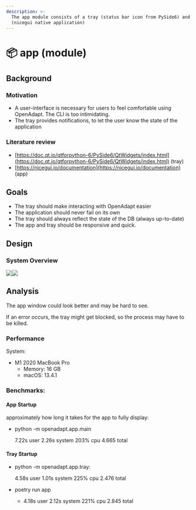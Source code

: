 ```yaml
---
description: >-
  The app module consists of a tray (status bar icon from PySide6) and app
  (nicegui native application)
---
```


# 📦 app (module)

## Background

### Motivation

* A user-interface is necessary for users to feel comfortable using OpenAdapt. The CLI is too intimidating.
* The tray provides notifications, to let the user know the state of the application

### Literature review

* [https://doc.qt.io/qtforpython-6/PySide6/QtWidgets/index.html](https://doc.qt.io/qtforpython-6/PySide6/QtWidgets/index.html) (tray)
* [https://nicegui.io/documentation](https://nicegui.io/documentation) (app)

## Goals

* The tray should make interacting with OpenAdapt easier
* The application should never fail on its own
* The tray should always reflect the state of the DB (always up-to-date)
* The app and tray should be responsive and quick.

## Design

### System Overview

![](https://lh6.googleusercontent.com/PS9Nop16PPsB3Y-SVbwtGh\_LNWqkZtjoBzo5mJTLcnLF5-q7ZpY4nj8S7EdM6-3x05agZZ1gzRtmNj7SOdwKaDmWUq3n8z0fzYO99rYB1DCgkGQ12LTy\_tC3p7KNfTn\_ggYMuazJ24i6g4nlPMT6xVM)![](https://lh3.googleusercontent.com/mUQHXTx24RUFhBhojitWm3PYCkdXDHh9\_aZRqU-OmWorcCrvKE3k0piQV85g-2PNMiqUiHH8wxNU3IC3-RZWoOlBGoX4\_GHD7Ol9fOB7sz\_VLGDnGu4MzAT-3AZv0dUQRb0408F1iZRw0vRRLFmoYYQ)

## Analysis

The app window could look better and may be hard to see.

If an error occurs, the tray might get blocked, so the process may have to be killed.

### Performance

System:

* M1 2020 MacBook Pro
  * Memory: 16 GB
  * macOS: 13.4.1

### Benchmarks:

#### App Startup &#x20;

approximately how long it takes for the app to fully display:

*   python -m openadapt.app.main

    7.22s user 2.26s system 203% cpu 4.665 total&#x20;

#### Tray Startup&#x20;

*   python -m openadapt.app.tray:

    4.58s user 1.01s system 225% cpu 2.476 total
* poetry run app
  * 4.18s user 2.12s system 221% cpu 2.845 total

